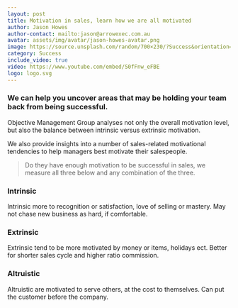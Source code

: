 ```yaml
---
layout: post
title: Motivation in sales, learn how we are all motivated
author: Jason Howes
author-contact: mailto:jason@arrowexec.com.au
avatar: assets/img/avatar/jason-howes-avatar.png
image: https://source.unsplash.com/random/700×230/?Success&orientation=landscape
category: Success
include_video: true
video: https://www.youtube.com/embed/S0fFnw_eFBE
logo: logo.svg
---
```


### We can help you uncover areas that may be holding your team back from being successful.


Objective Management Group analyses not only the overall motivation level, but also the balance between intrinsic versus extrinsic motivation.

We also provide insights into a number of sales-related motivational tendencies to help managers best motivate their salespeople.

> Do they have enough motivation to be successful in sales, we measure all three below and any combination of the three.

### Intrinsic
Intrinsic more to recognition or satisfaction, love of selling or mastery. May not chase new business as hard, if comfortable.

### Extrinsic
Extrinsic tend to be more motivated by money or items, holidays ect. Better for shorter sales cycle and higher ratio commission.

### Altruistic
Altruistic are motivated to serve others, at the cost to themselves. Can put the customer before the company.
